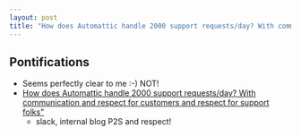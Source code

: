 ```yaml
---
layout: post
title: "How does Automattic handle 2000 support requests/day? With communication and respect for customers and respect for support folks"
---
```


## Pontifications

* Seems perfectly clear to me :-) NOT!
* [How does Automattic handle 2000 support requests/day? With communication and respect for customers and respect for support folks"](https://blog.freshdesk.com/secret-sauce-wordpress-com/)
    * slack, internal blog P2S and respect!